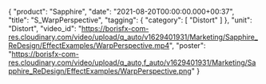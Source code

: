 {
   "product": "Sapphire",
   "date": "2021-08-20T00:00:00.000+00:37",  
   "title": "S_WarpPerspective",
   "tagging": {
   "category": [
      "Distort"
    ]
   },
   "unit": "Distort",
   "video_id": "https://borisfx-com-res.cloudinary.com/video/upload/q_auto/v1629401931/Marketing/Sapphire_ReDesign/EffectExamples/WarpPerspective.mp4",
   "poster": "https://borisfx-com-res.cloudinary.com/video/upload/q_auto,f_auto/v1629401931/Marketing/Sapphire_ReDesign/EffectExamples/WarpPerspective.png"
}